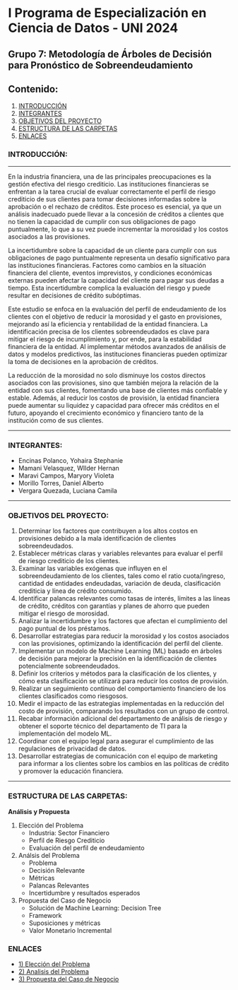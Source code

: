 # **I Programa de Especialización en Ciencia de Datos - UNI 2024**
## **Grupo 7: Metodología de Árboles de Decisión para Pronóstico de Sobreendeudamiento**
## **Contenido:**
1. [INTRODUCCIÓN](#introducción)
2. [INTEGRANTES](#integrantes)
3. [OBJETIVOS DEL PROYECTO](#objetivos-del-proyecto)
4. [ESTRUCTURA DE LAS CARPETAS](#estructura-de-las-carpetas)
5. [ENLACES](#enlaces)

### **INTRODUCCIÓN:**
---
En la industria financiera, una de las principales preocupaciones es la gestión efectiva del riesgo crediticio. Las instituciones financieras se enfrentan a la tarea crucial de evaluar correctamente el perfil de riesgo crediticio de sus clientes para tomar decisiones informadas sobre la aprobación o el rechazo de créditos. Este proceso es esencial, ya que un análisis inadecuado puede llevar a la concesión de créditos a clientes que no tienen la capacidad de cumplir con sus obligaciones de pago puntualmente, lo que a su vez puede incrementar la morosidad y los costos asociados a las provisiones.

La incertidumbre sobre la capacidad de un cliente para cumplir con sus obligaciones de pago puntualmente representa un desafío significativo para las instituciones financieras. Factores como cambios en la situación financiera del cliente, eventos imprevistos, y condiciones económicas externas pueden afectar la capacidad del cliente para pagar sus deudas a tiempo. Esta incertidumbre complica la evaluación del riesgo y puede resultar en decisiones de crédito subóptimas.

Este estudio se enfoca en la evaluación del perfil de endeudamiento de los clientes con el objetivo de reducir la morosidad y el gasto en provisiones, mejorando así la eficiencia y rentabilidad de la entidad financiera. La identificación precisa de los clientes sobreendeudados es clave para mitigar el riesgo de incumplimiento y, por ende, para la estabilidad financiera de la entidad. Al implementar métodos avanzados de análisis de datos y modelos predictivos, las instituciones financieras pueden optimizar la toma de decisiones en la aprobación de créditos.

La reducción de la morosidad no solo disminuye los costos directos asociados con las provisiones, sino que también mejora la relación de la entidad con sus clientes, fomentando una base de clientes más confiable y estable. Además, al reducir los costos de provisión, la entidad financiera puede aumentar su liquidez y capacidad para ofrecer más créditos en el futuro, apoyando el crecimiento económico y financiero tanto de la institución como de sus clientes.

---
### **INTEGRANTES:**
- Encinas Polanco, Yohaira Stephanie
- Mamani Velasquez, WIlder Hernan
- Maravi Campos, Maryory Violeta
- Morillo Torres, Daniel Alberto
- Vergara Quezada, Luciana Camila
---
### **OBJETIVOS DEL PROYECTO:**
1. Determinar los factores que contribuyen a los altos costos en provisiones debido a la mala identificación de clientes sobreendeudados.
2. Establecer métricas claras y variables relevantes para evaluar el perfil de riesgo crediticio de los clientes.
3. Examinar las variables exógenas que influyen en el sobreendeudamiento de los clientes, tales como el ratio cuota/ingreso, cantidad de entidades endeudadas, variación de deuda, clasificación crediticia y línea de crédito consumido.
4. Identificar palancas relevantes como tasas de interés, límites a las líneas de crédito, créditos con garantías y planes de ahorro que pueden mitigar el riesgo de morosidad.
5. Analizar la incertidumbre y los factores que afectan el cumplimiento del pago puntual de los préstamos.
6. Desarrollar estrategias para reducir la morosidad y los costos asociados con las provisiones, optimizando la identificación del perfil del cliente.
7. Implementar un modelo de Machine Learning (ML) basado en árboles de decisión para mejorar la precisión en la identificación de clientes potencialmente sobreendeudados.
8. Definir los criterios y métodos para la clasificación de los clientes, y cómo esta clasificación se utilizará para reducir los costos de provisión.
9. Realizar un seguimiento continuo del comportamiento financiero de los clientes clasificados como riesgosos.
10. Medir el impacto de las estrategias implementadas en la reducción del costo de provisión, comparando los resultados con un grupo de control.
11. Recabar información adicional del departamento de análisis de riesgo y obtener el soporte técnico del departamento de TI para la implementación del modelo ML.
12. Coordinar con el equipo legal para asegurar el cumplimiento de las regulaciones de privacidad de datos.
13. Desarrollar estrategias de comunicación con el equipo de marketing para informar a los clientes sobre los cambios en las políticas de crédito y promover la educación financiera.
---
### **ESTRUCTURA DE LAS CARPETAS:**
**Análisis y Propuesta**
1. Elección del Problema
   - Industria: Sector Financiero
   - Perfil de Riesgo Crediticio
   - Evaluación del perfil de endeudamiento
2. Análsis del Problema
   - Problema
   - Decisión Relevante
   - Métricas
   - Palancas Relevantes
   - Incertidumbre y resultados esperados
3. Propuesta del Caso de Negocio
   - Solución de Machine Learning: Decision Tree
   - Framework
   - Suposiciones y métricas
   - Valor Monetario Incremental
  
### **ENLACES**
- [1) Elección del Problema](/Análisis%20y%20Propuesta/1_Elección%20del%20Problema.md)
- [2) Analisis del Problema](/Análisis%20y%20Propuesta/2_Análisis%20del%20Problema.md)
- [3) Propuesta del Caso de Negocio](/Análisis%20y%20Propuesta/3_Propuesta%20del%20Caso%20de%20Negocio.md)
